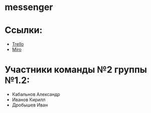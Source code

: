 # messenger
# Ссылки:
* [Trello]()
* [Miro](https://miro.com/app/board/o9J_lOl0RMI=/)

# Участники команды №2 группы №1.2:
* Кабальнов Александр
* Иванов Кирилл
* Дробышев Иван
